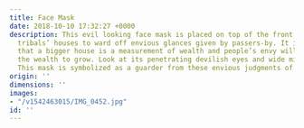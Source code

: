 ```yaml
---
title: Face Mask
date: 2018-10-10 17:32:27 +0000
description: This evil looking face mask is placed on top of the front door of the
  tribals’ houses to ward off envious glances given by passers-by. It is believed
  that a bigger house is a measurement of wealth and people’s envy will not allow
  the wealth to grow. Look at its penetrating devilish eyes and wide mischievous smirk.
  This mask is symbolized as a guarder from these envious judgments of people.
origin: ''
dimensions: ''
images:
- "/v1542463015/IMG_0452.jpg"
id: ''
---
```

